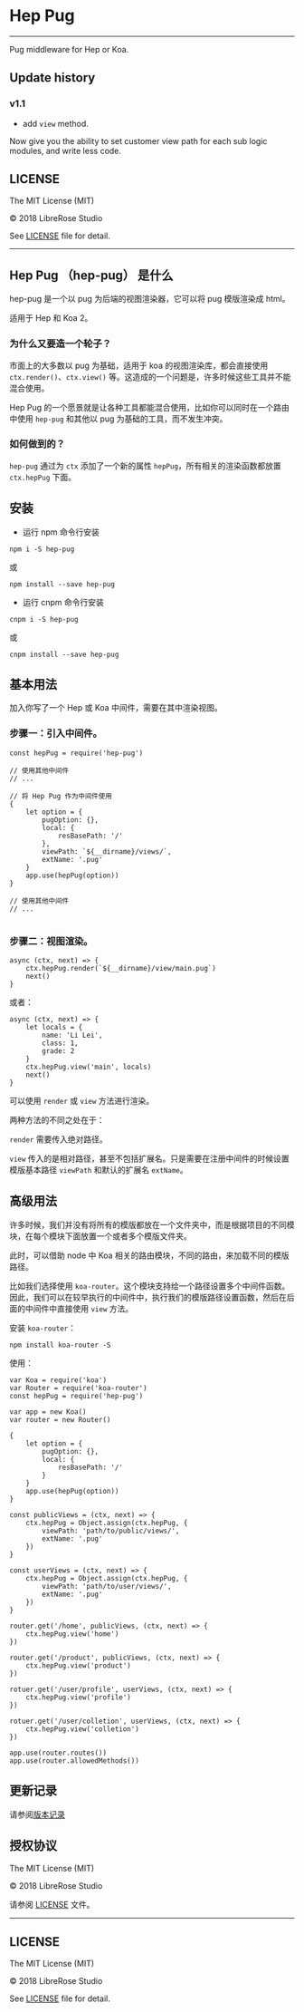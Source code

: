 # Hep Pug

---

Pug middleware for Hep or Koa.

## Update history

### v1.1

- add `view` method.
 
 Now give you the ability to set customer view path for each sub logic modules, and write less code.

## LICENSE

The MIT License (MIT)

© 2018 LibreRose Studio

See [LICENSE](LICENSE) file for detail.

---

## Hep Pug （hep-pug） 是什么

hep-pug 是一个以 pug 为后端的视图渲染器，它可以将 pug 模版渲染成 html。

适用于 Hep 和 Koa 2。

### 为什么又要造一个轮子？

市面上的大多数以 pug 为基础，适用于 koa 的视图渲染库，都会直接使用 `ctx.render()`、`ctx.view()` 等。这造成的一个问题是，许多时候这些工具并不能混合使用。

Hep Pug 的一个愿景就是让各种工具都能混合使用，比如你可以同时在一个路由中使用 `hep-pug` 和其他以 pug 为基础的工具，而不发生冲突。 

### 如何做到的？

`hep-pug` 通过为 `ctx` 添加了一个新的属性 `hepPug`，所有相关的渲染函数都放置 `ctx.hepPug` 下面。

## 安装

- 运行 npm 命令行安装

```
npm i -S hep-pug
```

或

```
npm install --save hep-pug
```

- 运行 cnpm 命令行安装

```
cnpm i -S hep-pug
```

或

```
cnpm install --save hep-pug
```

## 基本用法

加入你写了一个 Hep 或 Koa 中间件，需要在其中渲染视图。

### 步骤一：引入中间件。

```ecmascript 6
const hepPug = require('hep-pug')

// 使用其他中间件
// ...

// 将 Hep Pug 作为中间件使用
{
    let option = {
        pugOption: {},
        local: {
            resBasePath: '/'
        },
        viewPath: `${__dirname}/views/`,
        extName: '.pug'
    }
    app.use(hepPug(option))
}

// 使用其他中间件
// ...


```

### 步骤二：视图渲染。

```ecmascript 6
async (ctx, next) => {
    ctx.hepPug.render(`${__dirname}/view/main.pug`)
    next()
}
```

或者：

```ecmascript 6
async (ctx, next) => {
    let locals = {
        name: 'Li Lei',
        class: 1,
        grade: 2
    }
    ctx.hepPug.view('main', locals)
    next()
}
```

可以使用 `render` 或 `view` 方法进行渲染。

两种方法的不同之处在于：

`render` 需要传入绝对路径。

`view` 传入的是相对路径，甚至不包括扩展名。只是需要在注册中间件的时候设置模版基本路径 `viewPath` 和默认的扩展名 `extName`。

## 高级用法

许多时候，我们并没有将所有的模版都放在一个文件夹中，而是根据项目的不同模块，在每个模块下面放置一个或者多个模版文件夹。

此时，可以借助 node 中 Koa 相关的路由模块，不同的路由，来加载不同的模版路径。

比如我们选择使用 `koa-router`。这个模块支持给一个路径设置多个中间件函数。因此，我们可以在较早执行的中间件中，执行我们的模版路径设置函数，然后在后面的中间件中直接使用 `view` 方法。

安装 `koa-router`：

```
npm install koa-router -S
```

使用：

```
var Koa = require('koa')
var Router = require('koa-router')
const hepPug = require('hep-pug')

var app = new Koa()
var router = new Router()

{
    let option = {
        pugOption: {},
        local: {
            resBasePath: '/'
        }
    }
    app.use(hepPug(option))
}

const publicViews = (ctx, next) => {
    ctx.hepPug = Object.assign(ctx.hepPug, {
        viewPath: 'path/to/public/views/',
        extName: '.pug'
    })
}

const userViews = (ctx, next) => {
    ctx.hepPug = Object.assign(ctx.hepPug, {
        viewPath: 'path/to/user/views/',
        extName: '.pug'
    })
}

router.get('/home', publicViews, (ctx, next) => {
    ctx.hepPug.view('home')
})

router.get('/product', publicViews, (ctx, next) => {
    ctx.hepPug.view('product')
})

rotuer.get('/user/profile', userViews, (ctx, next) => {
    ctx.hepPug.view('profile')
})

rotuer.get('/user/colletion', userViews, (ctx, next) => {
    ctx.hepPug.view('colletion')
})

app.use(router.routes())
app.use(router.allowedMethods())

```

## 更新记录

请参阅[版本记录](./doc/zh-CN/history.md)

## 授权协议

The MIT License (MIT)

© 2018 LibreRose Studio

请参阅 [LICENSE](LICENSE) 文件。

---

## LICENSE

The MIT License (MIT)

© 2018 LibreRose Studio

See [LICENSE](LICENSE) file for detail.
